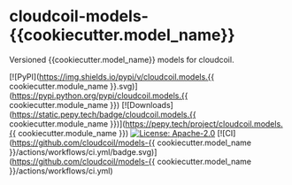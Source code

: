# cloudcoil-models-{{cookiecutter.model_name}}

Versioned {{cookiecutter.model_name}} models for cloudcoil.

[![PyPI](https://img.shields.io/pypi/v/cloudcoil.models.{{ cookiecutter.module_name }}.svg)](https://pypi.python.org/pypi/cloudcoil.models.{{ cookiecutter.module_name }})
[![Downloads](https://static.pepy.tech/badge/cloudcoil.models.{{ cookiecutter.module_name }})](https://pepy.tech/project/cloudcoil.models.{{ cookiecutter.module_name }})
[![License: Apache-2.0](https://img.shields.io/badge/License-Apache_2.0-blue.svg)](https://opensource.org/license/apache-2-0/)
[![CI](https://github.com/cloudcoil/models-{{ cookiecutter.model_name }}/actions/workflows/ci.yml/badge.svg)](https://github.com/cloudcoil/models-{{ cookiecutter.model_name }}/actions/workflows/ci.yml)
